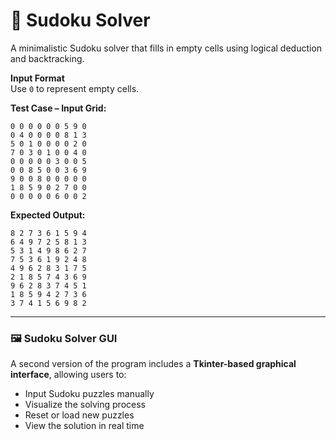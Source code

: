 # 🧩 Sudoku Solver
A minimalistic Sudoku solver that fills in empty cells using logical deduction and backtracking.

**Input Format**  
Use `0` to represent empty cells.

**Test Case – Input Grid:**
```
0 0 0 0 0 0 5 9 0  
0 4 0 0 0 0 8 1 3  
5 0 1 0 0 0 0 2 0  
7 0 3 0 1 0 0 4 0  
0 0 0 0 0 3 0 0 5  
0 0 8 5 0 0 3 6 9  
9 0 0 8 0 0 0 0 0  
1 8 5 9 0 2 7 0 0  
0 0 0 0 0 6 0 0 2
```

**Expected Output:**
```
8 2 7 3 6 1 5 9 4  
6 4 9 7 2 5 8 1 3  
5 3 1 4 9 8 6 2 7  
7 5 3 6 1 9 2 4 8  
4 9 6 2 8 3 1 7 5  
2 1 8 5 7 4 3 6 9  
9 6 2 8 3 7 4 5 1  
1 8 5 9 4 2 7 3 6  
3 7 4 1 5 6 9 8 2
```

---

### 🖼️ Sudoku Solver GUI
A second version of the program includes a **Tkinter-based graphical interface**, allowing users to:

- Input Sudoku puzzles manually
- Visualize the solving process
- Reset or load new puzzles
- View the solution in real time

